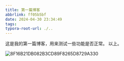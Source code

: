 ```yaml
---
title: 第一篇博客
abbrlink: ff05b5bf
date: 2024-04-30 23:34:49
tags:
typora-root-url: ./..
---
```


这是我的第一篇博客，用来测试一些功能是否正常。
以上。

![8F16B21DB082B3CD89F8265D8729A330](/_posts/assets/星野傻笑.jpg)
